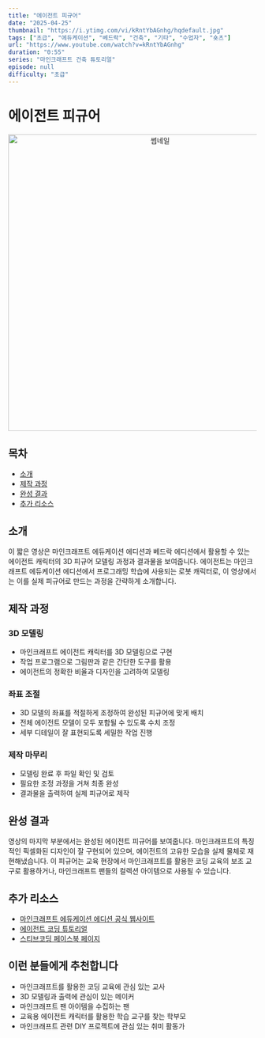 ```yaml
---
title: "에이전트 피규어"
date: "2025-04-25"
thumbnail: "https://i.ytimg.com/vi/kRntYbAGnhg/hqdefault.jpg"
tags: ["초급", "에듀케이션", "베드락", "건축", "기타", "수업자", "숏츠"]
url: "https://www.youtube.com/watch?v=kRntYbAGnhg"
duration: "0:55"
series: "마인크래프트 건축 튜토리얼"
episode: null
difficulty: "초급"
---
```


# 에이전트 피규어

<div align="center">
<img src="https://i.ytimg.com/vi/kRntYbAGnhg/hqdefault.jpg" alt="썸네일" width="600"/>
</div>

## 목차
- [소개](#소개)
- [제작 과정](#제작-과정)
- [완성 결과](#완성-결과)
- [추가 리소스](#추가-리소스)

## 소개
이 짧은 영상은 마인크래프트 에듀케이션 에디션과 베드락 에디션에서 활용할 수 있는 에이전트 캐릭터의 3D 피규어 모델링 과정과 결과물을 보여줍니다. 에이전트는 마인크래프트 에듀케이션 에디션에서 프로그래밍 학습에 사용되는 로봇 캐릭터로, 이 영상에서는 이를 실제 피규어로 만드는 과정을 간략하게 소개합니다.

## 제작 과정

### 3D 모델링
- 마인크래프트 에이전트 캐릭터를 3D 모델링으로 구현
- 작업 프로그램으로 그림판과 같은 간단한 도구를 활용
- 에이전트의 정확한 비율과 디자인을 고려하여 모델링

### 좌표 조절
- 3D 모델의 좌표를 적절하게 조정하여 완성된 피규어에 맞게 배치
- 전체 에이전트 모델이 모두 포함될 수 있도록 수치 조정
- 세부 디테일이 잘 표현되도록 세밀한 작업 진행

### 제작 마무리
- 모델링 완료 후 파일 확인 및 검토
- 필요한 조정 과정을 거쳐 최종 완성
- 결과물을 출력하여 실제 피규어로 제작

## 완성 결과
영상의 마지막 부분에서는 완성된 에이전트 피규어를 보여줍니다. 마인크래프트의 특징적인 픽셀화된 디자인이 잘 구현되어 있으며, 에이전트의 고유한 모습을 실제 물체로 재현해냈습니다. 이 피규어는 교육 현장에서 마인크래프트를 활용한 코딩 교육의 보조 교구로 활용하거나, 마인크래프트 팬들의 컬렉션 아이템으로 사용될 수 있습니다.

## 추가 리소스
- [마인크래프트 에듀케이션 에디션 공식 웹사이트](https://education.minecraft.net/)
- [에이전트 코딩 튜토리얼](https://education.minecraft.net/en-us/resources/computer-science-subject-kit)
- [스티브코딩 페이스북 페이지](https://www.facebook.com/stvcoding/)

## 이런 분들에게 추천합니다
- 마인크래프트를 활용한 코딩 교육에 관심 있는 교사
- 3D 모델링과 출력에 관심이 있는 메이커
- 마인크래프트 팬 아이템을 수집하는 팬
- 교육용 에이전트 캐릭터를 활용한 학습 교구를 찾는 학부모
- 마인크래프트 관련 DIY 프로젝트에 관심 있는 취미 활동가